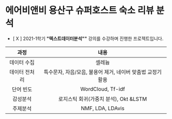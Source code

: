 # 에어비앤비 용산구 슈퍼호스트 숙소 리뷰 분석

- [ X ] 2021-1학기 **"텍스트데이터분석""** 강의를 수강하며 진행한 프로젝트입니다.


|과정|내용|
|:---:|:---:|
|데이터 수집|셀레늄|
|데이터 전처리|특수문자, 자음/모음, 불용어 제거, 네이버 맞춤법 교정기 활용|
|단어 빈도|WordCloud, Tf-idf|
|감성분석|로지스틱 회귀(가중치 분석), Okt &LSTM|
|주제분석|NMF, LDA, LDAvis| 


